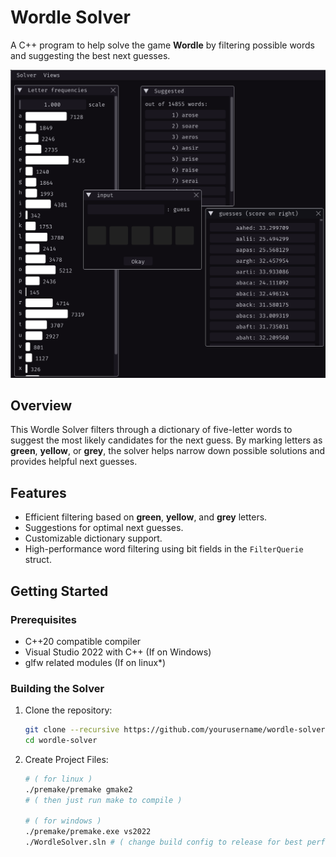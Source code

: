 # Wordle Solver

A C++ program to help solve the game **Wordle** by filtering possible words and suggesting the best next guesses.

![Wordle Solver Screenshot](res/screenshot.png)

## Overview
This Wordle Solver filters through a dictionary of five-letter words to suggest the most likely candidates for the next guess. By marking letters as **green**, **yellow**, or **grey**, the solver helps narrow down possible solutions and provides helpful next guesses.

## Features
- Efficient filtering based on **green**, **yellow**, and **grey** letters.
- Suggestions for optimal next guesses.
- Customizable dictionary support.
- High-performance word filtering using bit fields in the `FilterQuerie` struct.

## Getting Started

### Prerequisites
- C++20 compatible compiler
- Visual Studio 2022 with C++ (If on Windows)
- glfw related modules (If on linux*)

### Building the Solver
1. Clone the repository:
   ```bash
   git clone --recursive https://github.com/yourusername/wordle-solver.git
   cd wordle-solver
2. Create Project Files:
   ```bash
   # ( for linux )
   ./premake/premake gmake2 
   # ( then just run make to compile )

   # ( for windows )
   ./premake/premake.exe vs2022
   ./WordleSolver.sln # ( change build config to release for best performance )
